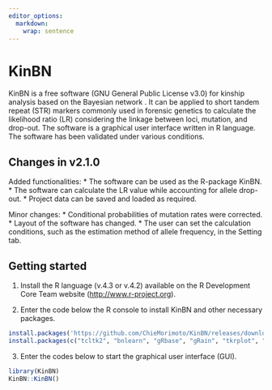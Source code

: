 ```yaml
---
editor_options: 
  markdown: 
    wrap: sentence
---
```


# KinBN

KinBN is a free software (GNU General Public License v3.0) for kinship analysis based on the Bayesian network .
It can be applied to short tandem repeat (STR) markers commonly used in forensic genetics to calculate the likelihood ratio (LR) considering the linkage between loci, mutation, and drop-out.
The software is a graphical user interface written in R language.
The software has been validated under various conditions.

## Changes in v2.1.0

Added functionalities: \* The software can be used as the R-package KinBN.
\* The software can calculate the LR value while accounting for allele drop-out.
\* Project data can be saved and loaded as required.

Minor changes: \* Conditional probabilities of mutation rates were corrected.
\* Layout of the software has changed.
\* The user can set the calculation conditions, such as the estimation method of allele frequency, in the Setting tab.

## Getting started

1.  Install the R language (v.4.3 or v.4.2) available on the R Development Core Team website (<http://www.r-project.org>).

2.  Enter the code below the R console to install KinBN and other necessary packages.

``` r
install.packages('https://github.com/ChieMorimoto/KinBN/releases/download/v2.1.0/KinBN_2.1.0.zip',repos=NULL,type='win.binary')
install.packages(c("tcltk2", "bnlearn", "gRbase", "gRain", "tkrplot", "kinship2"))
```

3.  Enter the codes below to start the graphical user interface (GUI).

``` r
library(KinBN)
KinBN::KinBN()
```
